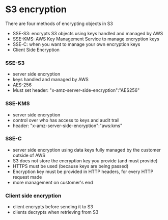 # S3 encryption

There are four methods of encrypting objects in S3
- SSE-S3: encrypts S3 objects using keys handled and managed by AWS
- SSE-KMS: AWS Key Management Service to manage encryption keys
- SSE-C: when you want to manage your own encryption keys
- Client Side Encryption

### SSE-S3 
- server side encryption
- keys handled and managed by AWS
- AES-256
- Must set header: "x-amz-server-side-encryption":"AES256"

### SSE-KMS
- server side encryption
- control over who has access to keys and audit trail
- header: "x-amz-server-side-encryption":"aws:kms"

### SSE-C
- server side encryption using data keys fully managed by the customer outside of AWS
- S3 does not store the encryption key you provide (and must provide)
- HTTPS must be used (because keys are being passed)
- Encryption key must be provided in HTTP headers, for every HTTP request made
- more management on customer's end

### Client side encryption
- client encrypts before sending it to S3
- clients decrypts when retrieving from S3

